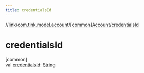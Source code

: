 ```yaml
---
title: credentialsId
---
```

//[link](../../../index.html)/[com.tink.model.account](../index.html)/[[common]Account](index.html)/[credentialsId](credentials-id.html)



# credentialsId



[common]\
val [credentialsId](credentials-id.html): [String](https://kotlinlang.org/api/latest/jvm/stdlib/kotlin/-string/index.html)




